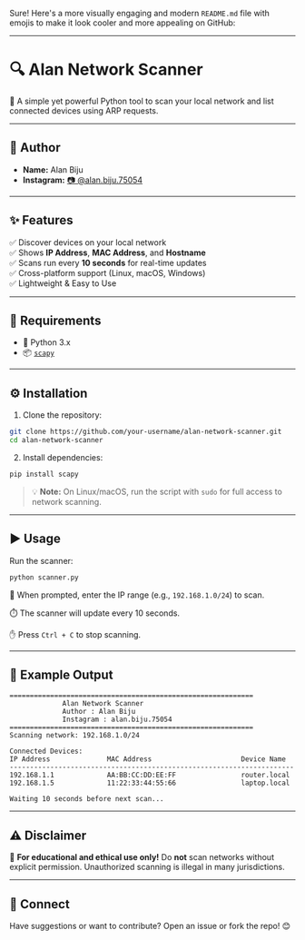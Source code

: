 Sure! Here's a more visually engaging and modern `README.md` file with emojis to make it look cooler and more appealing on GitHub:

---


# 🔍 Alan Network Scanner

🚀 A simple yet powerful Python tool to scan your local network and list connected devices using ARP requests.

---

## 👤 Author

- **Name:** Alan Biju  
- **Instagram:** [📷 @alan.biju.75054](https://instagram.com/alan.biju.75054)

---

## ✨ Features

✅ Discover devices on your local network  
✅ Shows **IP Address**, **MAC Address**, and **Hostname**  
✅ Scans run every **10 seconds** for real-time updates  
✅ Cross-platform support (Linux, macOS, Windows)  
✅ Lightweight & Easy to Use  

---

## 🧰 Requirements

- 🐍 Python 3.x
- 📦 [`scapy`](https://scapy.readthedocs.io/en/latest/)

---

## ⚙️ Installation

1. Clone the repository:

```bash
git clone https://github.com/your-username/alan-network-scanner.git
cd alan-network-scanner
````

2. Install dependencies:

```bash
pip install scapy
```

> 💡 **Note:** On Linux/macOS, run the script with `sudo` for full access to network scanning.

---

## ▶️ Usage

Run the scanner:

```bash
python scanner.py
```

🔢 When prompted, enter the IP range (e.g., `192.168.1.0/24`) to scan.

⏱️ The scanner will update every 10 seconds.

✋ Press `Ctrl + C` to stop scanning.

---

## 📸 Example Output

```
============================================================
             Alan Network Scanner
             Author : Alan Biju
             Instagram : alan.biju.75054
============================================================
Scanning network: 192.168.1.0/24

Connected Devices:
IP Address              MAC Address                      Device Name
----------------------------------------------------------------------
192.168.1.1             AA:BB:CC:DD:EE:FF                router.local
192.168.1.5             11:22:33:44:55:66                laptop.local

Waiting 10 seconds before next scan...
```

---

## ⚠️ Disclaimer

🚫 **For educational and ethical use only!**
Do **not** scan networks without explicit permission. Unauthorized scanning is illegal in many jurisdictions.

---

## 💬 Connect

Have suggestions or want to contribute? Open an issue or fork the repo! 😊

